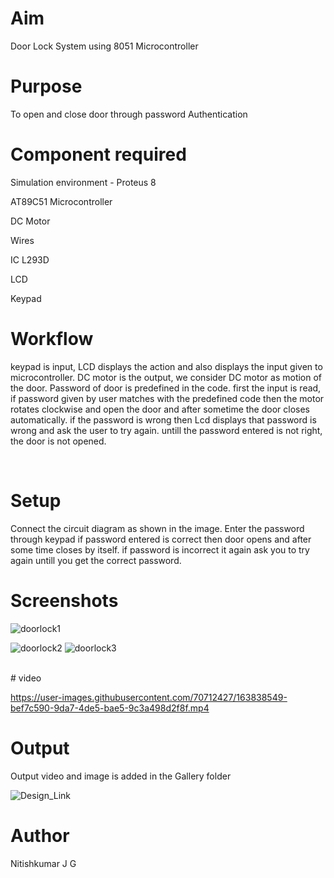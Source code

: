 # Aim
Door Lock System using 8051 Microcontroller
<br>

# Purpose
To open and close door through password Authentication
<br>

# Component required
Simulation environment - Proteus 8

AT89C51 Microcontroller

DC Motor

Wires

IC L293D

LCD

Keypad
<br>


# Workflow
keypad is input, LCD displays the action and also displays the input given to microcontroller.
DC motor is the output, we consider DC motor as motion of the door.
Password of door is predefined in the code.
first the input is read, if password given by user matches with the predefined code then the motor rotates clockwise and open the door and after sometime the door closes automatically.
if the password is wrong then Lcd displays that password is wrong and ask the user to try again.
untill the password entered is not right, the door is not opened.


<br>

# Setup 
Connect the circuit diagram as shown in the image.
Enter the password through keypad
if password entered is correct then door opens and after some time closes by itself.
if password is incorrect it again ask you to try again untill you get the correct password.


# Screenshots
![doorlock1](https://user-images.githubusercontent.com/70712427/163838432-e1a757f8-78ed-4330-a8b2-9ee58aba0c9e.PNG)

![doorlock2](https://user-images.githubusercontent.com/70712427/163838486-f4ddd386-b7c1-4c55-b1fc-46ff23822a1b.PNG)
![doorlock3](https://user-images.githubusercontent.com/70712427/163838524-3a95604e-d11f-413e-97d0-42cfd9a697f5.PNG)

<br>
# video


https://user-images.githubusercontent.com/70712427/163838549-bef7c590-9da7-4de5-bae5-9c3a498d2f8f.mp4



# Output

Output video and image is added in the Gallery folder

![Design_Link](./design/Doorlocksys.pdsprj)
<br>


# Author
Nitishkumar J G
